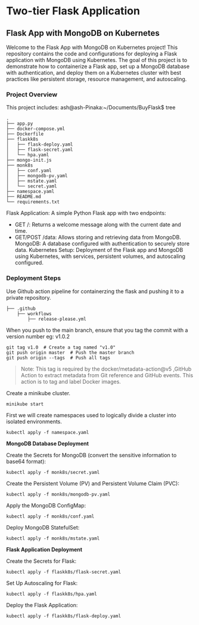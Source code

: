 
# Two-tier Flask Application


## Flask App with MongoDB on Kubernetes
Welcome to the Flask App with MongoDB on Kubernetes project! This repository contains the code and configurations for deploying a Flask application with MongoDB using Kubernetes. The goal of this project is to demonstrate how to containerize a Flask app, set up a MongoDB database with authentication, and deploy them on a Kubernetes cluster with best practices like persistent storage, resource management, and autoscaling.

### Project Overview
This project includes:
ash@ash-Pinaka:~/Documents/BuyFlask$ tree
```
.
├── app.py
├── docker-compose.yml
├── Dockerfile
├── flaskk8s
│   ├── flask-deploy.yaml
│   ├── flask-secret.yaml
│   └── hpa.yaml
├── mongo-init.js
├── monk8s
│   ├── conf.yaml
│   ├── mongodb-pv.yaml
│   ├── mstate.yaml
│   └── secret.yaml
├── namespace.yaml
├── README.md
└── requirements.txt
```
Flask Application: A simple Python Flask app with two endpoints:
- GET /: Returns a welcome message along with the current date and time.
- GET/POST /data: Allows storing and retrieving data from MongoDB.
MongoDB: A database configured with authentication to securely store data.
Kubernetes Setup: Deployment of the Flask app and MongoDB using Kubernetes, with services, persistent volumes, and autoscaling configured.

### Deployment Steps
Use Github action pipeline for containerzing the flask and pushing it to a private repository.
```
├── .github
    ├── workflows
        ├── release-please.yml
```
When you push to the main branch, ensure that you tag the commit with a version number eg: v1.0.2
```
git tag v1.0  # Create a tag named "v1.0"
git push origin master  # Push the master branch
git push origin --tags  # Push all tags
```
> Note: This tag is required by the docker/metadata-action@v5 ,GitHub Action to extract metadata from Git reference and GitHub events. This action is to tag and label Docker images.

Create a minikube cluster.
```
minikube start
```
First we will create namespaces used to logically divide a cluster into isolated environments.
```
kubectl apply -f namespace.yaml

```
**MongoDB Database Deployment**

Create the Secrets for MongoDB (convert the sensitive information to base64 format):
```
kubectl apply -f monk8s/secret.yaml
```
Create the Persistent Volume (PV) and Persistent Volume Claim (PVC):
```
kubectl apply -f monk8s/mongodb-pv.yaml
```
Apply the MongoDB ConfigMap:
```
kubectl apply -f monk8s/conf.yaml
```
Deploy MongoDB StatefulSet:
```
kubectl apply -f monk8s/mstate.yaml
```
**Flask Application Deployment**

Create the Secrets for Flask:
```
kubectl apply -f flaskk8s/flask-secret.yaml
```
Set Up Autoscaling for Flask:
```
kubectl apply -f flaskk8s/hpa.yaml
```
Deploy the Flask Application:
```
kubectl apply -f flaskk8s/flask-deploy.yaml
```
